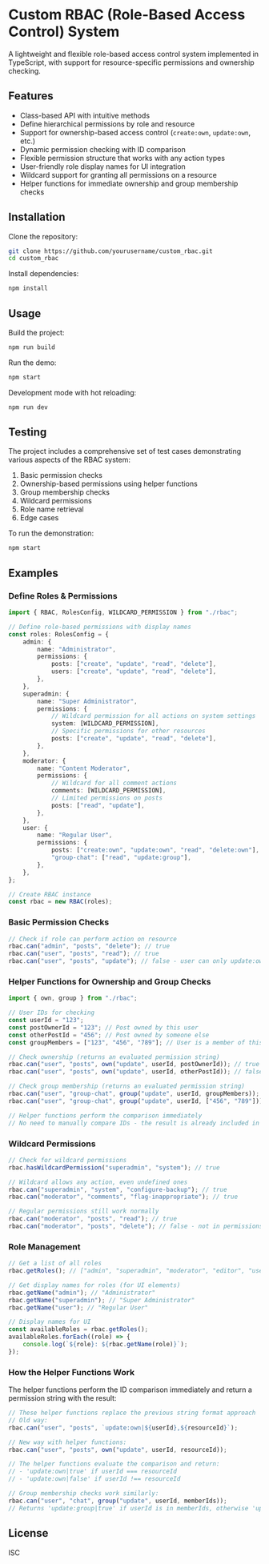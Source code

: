 # Custom RBAC (Role-Based Access Control) System

A lightweight and flexible role-based access control system implemented in TypeScript, with support for resource-specific permissions and ownership checking.

## Features

- Class-based API with intuitive methods
- Define hierarchical permissions by role and resource
- Support for ownership-based access control (`create:own`, `update:own`, etc.)
- Dynamic permission checking with ID comparison
- Flexible permission structure that works with any action types
- User-friendly role display names for UI integration
- Wildcard support for granting all permissions on a resource
- Helper functions for immediate ownership and group membership checks

## Installation

Clone the repository:

```bash
git clone https://github.com/yourusername/custom_rbac.git
cd custom_rbac
```

Install dependencies:

```bash
npm install
```

## Usage

Build the project:

```bash
npm run build
```

Run the demo:

```bash
npm start
```

Development mode with hot reloading:

```bash
npm run dev
```

## Testing

The project includes a comprehensive set of test cases demonstrating various aspects of the RBAC system:

1. Basic permission checks
2. Ownership-based permissions using helper functions
3. Group membership checks
4. Wildcard permissions
5. Role name retrieval
6. Edge cases

To run the demonstration:

```bash
npm start
```

## Examples

### Define Roles & Permissions

```typescript
import { RBAC, RolesConfig, WILDCARD_PERMISSION } from "./rbac";

// Define role-based permissions with display names
const roles: RolesConfig = {
    admin: {
        name: "Administrator",
        permissions: {
            posts: ["create", "update", "read", "delete"],
            users: ["create", "update", "read", "delete"],
        },
    },
    superadmin: {
        name: "Super Administrator",
        permissions: {
            // Wildcard permission for all actions on system settings
            system: [WILDCARD_PERMISSION],
            // Specific permissions for other resources
            posts: ["create", "update", "read", "delete"],
        },
    },
    moderator: {
        name: "Content Moderator",
        permissions: {
            // Wildcard for all comment actions
            comments: [WILDCARD_PERMISSION],
            // Limited permissions on posts
            posts: ["read", "update"],
        },
    },
    user: {
        name: "Regular User",
        permissions: {
            posts: ["create:own", "update:own", "read", "delete:own"],
            "group-chat": ["read", "update:group"],
        },
    },
};

// Create RBAC instance
const rbac = new RBAC(roles);
```

### Basic Permission Checks

```typescript
// Check if role can perform action on resource
rbac.can("admin", "posts", "delete"); // true
rbac.can("user", "posts", "read"); // true
rbac.can("user", "posts", "update"); // false - user can only update:own
```

### Helper Functions for Ownership and Group Checks

```typescript
import { own, group } from "./rbac";

// User IDs for checking
const userId = "123";
const postOwnerId = "123"; // Post owned by this user
const otherPostId = "456"; // Post owned by someone else
const groupMembers = ["123", "456", "789"]; // User is a member of this group

// Check ownership (returns an evaluated permission string)
rbac.can("user", "posts", own("update", userId, postOwnerId)); // true
rbac.can("user", "posts", own("update", userId, otherPostId)); // false

// Check group membership (returns an evaluated permission string)
rbac.can("user", "group-chat", group("update", userId, groupMembers)); // true
rbac.can("user", "group-chat", group("update", userId, ["456", "789"])); // false

// Helper functions perform the comparison immediately
// No need to manually compare IDs - the result is already included in the permission
```

### Wildcard Permissions

```typescript
// Check for wildcard permissions
rbac.hasWildcardPermission("superadmin", "system"); // true

// Wildcard allows any action, even undefined ones
rbac.can("superadmin", "system", "configure-backup"); // true
rbac.can("moderator", "comments", "flag-inappropriate"); // true

// Regular permissions still work normally
rbac.can("moderator", "posts", "read"); // true
rbac.can("moderator", "posts", "delete"); // false - not in permissions list
```

### Role Management

```typescript
// Get a list of all roles
rbac.getRoles(); // ["admin", "superadmin", "moderator", "editor", "user"]

// Get display names for roles (for UI elements)
rbac.getName("admin"); // "Administrator"
rbac.getName("superadmin"); // "Super Administrator"
rbac.getName("user"); // "Regular User"

// Display names for UI
const availableRoles = rbac.getRoles();
availableRoles.forEach((role) => {
    console.log(`${role}: ${rbac.getName(role)}`);
});
```

### How the Helper Functions Work

The helper functions perform the ID comparison immediately and return a permission string with the result:

```typescript
// These helper functions replace the previous string format approach
// Old way:
rbac.can("user", "posts", `update:own|${userId},${resourceId}`);

// New way with helper functions:
rbac.can("user", "posts", own("update", userId, resourceId));

// The helper functions evaluate the comparison and return:
// - 'update:own|true' if userId === resourceId
// - 'update:own|false' if userId !== resourceId

// Group membership checks work similarly:
rbac.can("user", "chat", group("update", userId, memberIds));
// Returns 'update:group|true' if userId is in memberIds, otherwise 'update:group|false'
```

## License

ISC
